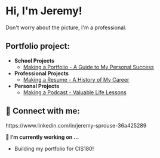 <h1>Hi, I'm Jeremy!</h1>
Don't worry about the picture, I'm a professional.

<h2>Portfolio project:</h2>

- <b>School Projects</b>
  - [Making a Portfolio - A Guide to My Personal Success](https://github.com/sauskez/schoolprojects)
- <b>Professional Projects</b>
  - [Making a Resume - A History of My Career](https://github.com/sauskez/professional)
- <b>Personal Projects</b>
  - [Making a Podcast - Valuable Life Lessons](https://github.com/sauskez/ufhpodcast)</i>

<h2> 🤳 Connect with me:</h2>

<p>https://www.linkedin.com/in/jeremy-sprouse-36a425289</p>

<b>🔭 I’m currently working on ...</b>
- <p>Building my portfolio for CIS180!</p>
